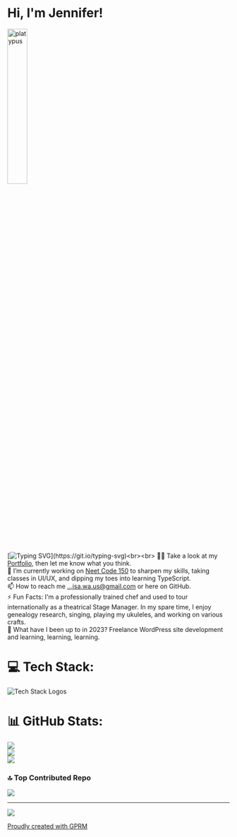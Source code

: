 # Hi, I'm Jennifer!

<a href="https://portfolio-jah.herokuapp.com/">
  <img src="https://github.com/jsalexan/react-portfolio/assets/110498167/d6dd9cfe-20e8-425a-8d8b-546bc42b1b69" alt="platypus" style="width:30%;">
</a>


[![Typing SVG](https://readme-typing-svg.demolab.com?font=apple-system&size=22&duration=2000&pause=300&color=F7744E&multiline=true&repeat=false&width=435&height=90&lines=Bridging+creativity;+and+functionality;+in+web+development.)](https://git.io/typing-svg)<br><br>
👨‍💻 Take a look at my [Portfolio](https://portfolio-jah.herokuapp.com/), then let me know what you think.<br>🌱 I’m currently working on [Neet Code 150](https://neetcode.io/practice)  to sharpen my skills, taking classes in UI/UX, and dipping my toes into learning TypeScript.<br>📫 How to reach me ...jsa.wa.us@gmail.com or here on GitHub.<br>⚡ Fun Facts: I'm a professionally trained chef and used to tour internationally as a theatrical Stage Manager. In my spare time, I enjoy genealogy research, singing, playing my ukuleles, and working on various crafts.<br>
📰 What have I been up to in 2023? Freelance WordPress site development and learning, learning, learning.

# 💻 Tech Stack:
![Tech Stack Logos](https://res.cloudinary.com/dlxjksvbc/image/upload/v1697318024/Screenshot_479_xdfsgu.png)

# 📊 GitHub Stats:
![](https://github-readme-stats.vercel.app/api?username=jsalexan&theme=darcula&hide_border=false&include_all_commits=true&count_private=true)<br/>
![](https://github-readme-streak-stats.herokuapp.com/?user=jsalexan&theme=darcula&hide_border=false)<br/>
![](https://github-readme-stats.vercel.app/api/top-langs/?username=jsalexan&theme=darcula&hide_border=false&include_all_commits=true&count_private=true&layout=compact)

### 🔝 Top Contributed Repo
![](https://github-contributor-stats.vercel.app/api?username=jsalexan&limit=5&theme=darcula&combine_all_yearly_contributions=true)

---
[![](https://visitcount.itsvg.in/api?id=jsalexan&icon=0&color=3)](https://visitcount.itsvg.in)


 [Proudly created with GPRM](https://gprm.itsvg.in)
